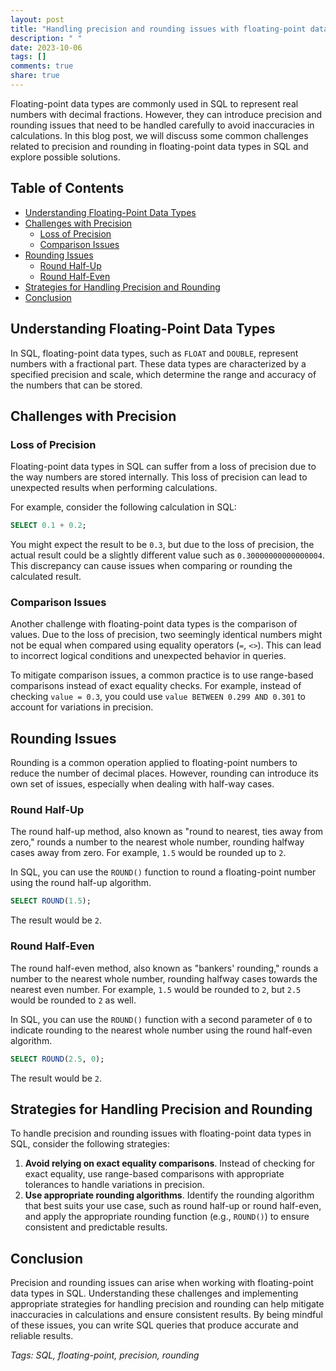 ```yaml
---
layout: post
title: "Handling precision and rounding issues with floating-point data types in SQL"
description: " "
date: 2023-10-06
tags: []
comments: true
share: true
---
```


Floating-point data types are commonly used in SQL to represent real numbers with decimal fractions. However, they can introduce precision and rounding issues that need to be handled carefully to avoid inaccuracies in calculations. In this blog post, we will discuss some common challenges related to precision and rounding in floating-point data types in SQL and explore possible solutions.

## Table of Contents
- [Understanding Floating-Point Data Types](#understanding-floating-point-data-types)
- [Challenges with Precision](#challenges-with-precision)
  - [Loss of Precision](#loss-of-precision)
  - [Comparison Issues](#comparison-issues)
- [Rounding Issues](#rounding-issues)
  - [Round Half-Up](#round-half-up)
  - [Round Half-Even](#round-half-even)
- [Strategies for Handling Precision and Rounding](#strategies-for-handling-precision-and-rounding)
- [Conclusion](#conclusion)

## Understanding Floating-Point Data Types

In SQL, floating-point data types, such as `FLOAT` and `DOUBLE`, represent numbers with a fractional part. These data types are characterized by a specified precision and scale, which determine the range and accuracy of the numbers that can be stored.

## Challenges with Precision

### Loss of Precision

Floating-point data types in SQL can suffer from a loss of precision due to the way numbers are stored internally. This loss of precision can lead to unexpected results when performing calculations.

For example, consider the following calculation in SQL:

```sql
SELECT 0.1 + 0.2;
```

You might expect the result to be `0.3`, but due to the loss of precision, the actual result could be a slightly different value such as `0.30000000000000004`. This discrepancy can cause issues when comparing or rounding the calculated result.

### Comparison Issues

Another challenge with floating-point data types is the comparison of values. Due to the loss of precision, two seemingly identical numbers might not be equal when compared using equality operators (`=`, `<>`). This can lead to incorrect logical conditions and unexpected behavior in queries.

To mitigate comparison issues, a common practice is to use range-based comparisons instead of exact equality checks. For example, instead of checking `value = 0.3`, you could use `value BETWEEN 0.299 AND 0.301` to account for variations in precision.

## Rounding Issues

Rounding is a common operation applied to floating-point numbers to reduce the number of decimal places. However, rounding can introduce its own set of issues, especially when dealing with half-way cases.

### Round Half-Up

The round half-up method, also known as "round to nearest, ties away from zero," rounds a number to the nearest whole number, rounding halfway cases away from zero. For example, `1.5` would be rounded up to `2`.

In SQL, you can use the `ROUND()` function to round a floating-point number using the round half-up algorithm.

```sql
SELECT ROUND(1.5);
```

The result would be `2`.

### Round Half-Even

The round half-even method, also known as "bankers' rounding," rounds a number to the nearest whole number, rounding halfway cases towards the nearest even number. For example, `1.5` would be rounded to `2`, but `2.5` would be rounded to `2` as well.

In SQL, you can use the `ROUND()` function with a second parameter of `0` to indicate rounding to the nearest whole number using the round half-even algorithm.

```sql
SELECT ROUND(2.5, 0);
```

The result would be `2`.

## Strategies for Handling Precision and Rounding

To handle precision and rounding issues with floating-point data types in SQL, consider the following strategies:

1. **Avoid relying on exact equality comparisons**. Instead of checking for exact equality, use range-based comparisons with appropriate tolerances to handle variations in precision.
2. **Use appropriate rounding algorithms**. Identify the rounding algorithm that best suits your use case, such as round half-up or round half-even, and apply the appropriate rounding function (e.g., `ROUND()`) to ensure consistent and predictable results.

## Conclusion

Precision and rounding issues can arise when working with floating-point data types in SQL. Understanding these challenges and implementing appropriate strategies for handling precision and rounding can help mitigate inaccuracies in calculations and ensure consistent results. By being mindful of these issues, you can write SQL queries that produce accurate and reliable results.

*Tags: SQL, floating-point, precision, rounding*